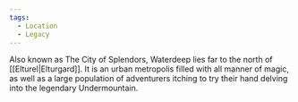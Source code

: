 ```yaml
---
tags:
  - Location
  - Legacy
---
```

Also known as The City of Splendors, Waterdeep lies far to the north of [[Elturel|Elturgard]]. It is an urban metropolis filled with all manner of magic, as well as a large population of adventurers itching to try their hand delving into the legendary Undermountain.